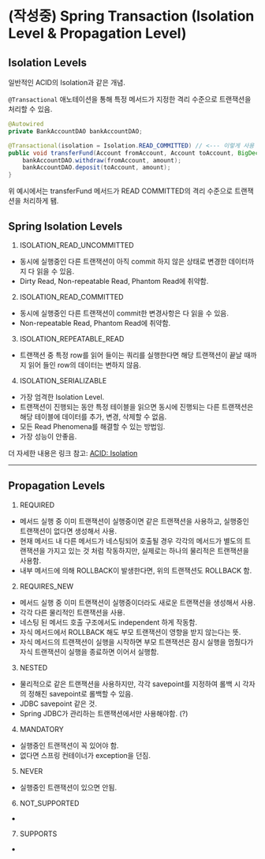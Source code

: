 # (작성중) Spring Transaction (Isolation Level & Propagation Level)

## Isolation Levels

일반적인 ACID의 Isolation과 같은 개념.

`@Transactional` 애노테이션을 통해 특정 메서드가 지정한 격리 수준으로 트랜잭션을 처리할 수 있음.

```java
@Autowired
private BankAccountDAO bankAccountDAO;

@Transactional(isolation = Isolation.READ_COMMITTED) // <--- 이렇게 사용
public void transferFund(Account fromAccount, Account toAccount, BigDecimal amount) {
    bankAccountDAO.withdraw(fromAccount, amount);
    bankAccountDAO.deposit(toAccount, amount);
}
```

위 예시에서는 transferFund 메서드가 READ COMMITTED의 격리 수준으로 트랜잭션을 처리하게 됌.

## Spring Isolation Levels

1. ISOLATION_READ_UNCOMMITTED

- 동시에 실행중인 다른 트랜잭션이 아직 commit 하지 않은 상태로 변경한 데이터까지 다 읽을 수 있음.
- Dirty Read, Non-repeatable Read, Phantom Read에 취약함.

2. ISOLATION_READ_COMMITTED

- 동시에 실행중인 다른 트랜잭션이 commit한 변경사항은 다 읽을 수 있음.
- Non-repeatable Read, Phantom Read에 취약함.

3. ISOLATION_REPEATABLE_READ

- 트랜잭션 중 특정 row를 읽어 들이는 쿼리를 실행한다면 해당 트랜잭션이 끝날 때까지 읽어 들인 row의 데이터는 변하지 않음.

4. ISOLATION_SERIALIZABLE

- 가장 엄격한 Isolation Level.
- 트랜잭션이 진행되는 동안 특정 테이블을 읽으면 동시에 진행되는 다른 트랜잭션은 해당 테이블에 데이터를 추가, 변경, 삭제할 수 없음.
- 모든 Read Phenomena를 해결할 수 있는 방법임.
- 가장 성능이 안좋음.

더 자세한 내용은 링크 참고: [ACID: Isolation](../../database/acid/isolation)

---

## Propagation Levels

1. REQUIRED

- 메서드 실행 중 이미 트랜잭션이 실행중이면 같은 트랜잭션을 사용하고, 실행중인 트랜잭션이 없다면 생성해서 사용.
- 현재 메서드 내 다른 메서드가 네스팅되어 호출될 경우 각각의 메서드가 별도의 트랜잭션을 가지고 있는 것 처럼 작동하지만, 실제로는 하나의 물리적은 트랜잭션을 사용함.
- 내부 메서드에 의해 ROLLBACK이 발생한다면, 위의 트랜잭션도 ROLLBACK 함.

2. REQUIRES_NEW

- 메서드 실행 중 이미 트랜잭션이 실행중이더라도 새로운 트랜잭션을 생성해서 사용.
- 각각 다른 물리적인 트랜잭션을 사용.
- 네스팅 된 메서드 호출 구조에서도 independent 하게 작동함.
- 자식 메서드에서 ROLLBACK 해도 부모 트랜잭션이 영향을 받지 않는다는 뜻.
- 자식 메서드의 트랜잭션이 실행을 시작하면 부모 트랜잭션은 잠시 실행을 멈췄다가 자식 트랜잭션이 실행을 종료하면 이어서 실행함.

3. NESTED

- 물리적으로 같은 트랜잭션을 사용하지만, 각각 savepoint를 지정하여 롤백 시 각자의 정해진 savepoint로 롤백할 수 있음.
- JDBC savepoint 같은 것.
- Spring JDBC가 관리하는 트랜잭션에서만 사용해야함. (?)

4. MANDATORY

- 실행중인 트랜잭션이 꼭 있어야 함.
- 없다면 스프링 컨테이너가 exception을 던짐.

5. NEVER

- 실행중인 트랜잭션이 있으면 안됨.

6. NOT_SUPPORTED

-

7. SUPPORTS

-
